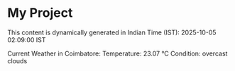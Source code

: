 # My Project

This content is dynamically generated in Indian Time (IST): 2025-10-05 02:09:00 IST


Current Weather in Coimbatore:
Temperature: 23.07 °C
Condition: overcast clouds
